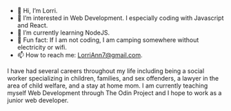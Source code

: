 - 👋 Hi, I’m Lorri.
- 👀 I’m interested in Web Development. I especially coding with Javascript and React.
- 🌱 I’m currently learning NodeJS.
- 🦔 Fun fact: If I am not coding, I am camping somewhere without electricity or wifi.
- 📫 How to reach me: LorriAnn7@gmail.com.

I have had several careers throughout my life including being a social worker specializing in children, families, and sex offenders, a lawyer in the area of child welfare, and a stay at home mom. I am currently teaching myself Web Development through The Odin Project and I hope to work as a junior web developer. 


